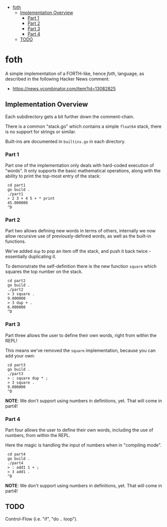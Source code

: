 * [foth](#foth)
  * [Implementation Overview](#implementation-overview)
    * [Part 1](#part-1)
    * [Part 2](#part-2)
    * [Part 3](#part-3)
    * [Part 4](#part-4)
  * [TODO](#todo)


# foth

A simple implementation of a FORTH-like, hence _foth_, language, as
described in the following Hacker News comment:

* https://news.ycombinator.com/item?id=13082825


## Implementation Overview

Each subdirectory gets a bit further down the comment-chain.

There is a common "stack.go" which contains a simple `float64` stack,
there is no support for strings or similar.

Built-ins are documented in `builtins.go` in each directory.


### Part 1

Part one of the implementation only deals with hard-coded execution
of "words".  It only supports the basic mathematical operations, along
with the ability to print the top-most entry of the stack:

     cd part1
     go build .
     ./part1
     > 2 3 + 4 5 + * print
     45.000000
     ^D


### Part 2

Part two allows defining new words in terms of others, internally we now
allow recursive use of previously-defined words, as well as the built-in
functions.

We've added `dup` to pop an item off the stack, and push it back twice - essentially duplicating it.

To demonstrate the self-definition there is the new function `square` which squares the
top number on the stack.

     cd part2
     go build .
     ./part2
     > 3 square .
     9.000000
     > 3 dup + .
     6.000000
     ^D


### Part 3

Part three allows the user to define their own words, right from within the
REPL!

This means we've removed the `square` implementation, because you can add your own:

     cd part3
     go build .
     ./part3
     > : square dup * ;
     > 3 square .
     9.000000
     ^D

**NOTE**: We don't support using numbers in definitions, yet.  That will come in part4!


### Part 4

Part four allows the user to define their own words, including the use of numbers, from within the REPL.

Here the magic is handling the input of numbers when in "compiling mode".

     cd part4
     go build .
     ./part4
     > : add1 1 + ;
     > 3 add1 .
     ^D

**NOTE**: We don't support using numbers in definitions, yet.  That will come in part4!


## TODO

Control-Flow (i.e. "if", "do .. loop").
